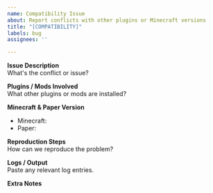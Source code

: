 ```yaml
---
name: Compatibility Issue
about: Report conflicts with other plugins or Minecraft versions
title: "[COMPATIBILITY]"
labels: bug
assignees: ''

---
```


**Issue Description**  
What's the conflict or issue?

**Plugins / Mods Involved**  
What other plugins or mods are installed?

**Minecraft & Paper Version**  
- Minecraft:  
- Paper:

**Reproduction Steps**  
How can we reproduce the problem?

**Logs / Output**  
Paste any relevant log entries.

**Extra Notes**
